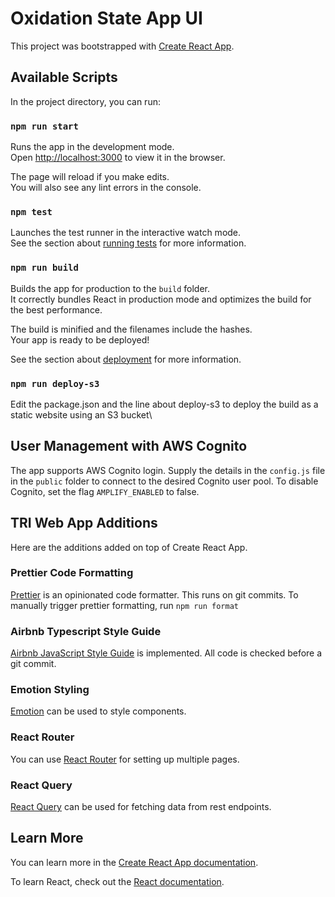 # Oxidation State App UI

This project was bootstrapped with [Create React App](https://github.com/facebook/create-react-app).

## Available Scripts

In the project directory, you can run:

### `npm run start`

Runs the app in the development mode.\
Open [http://localhost:3000](http://localhost:3000) to view it in the browser.

The page will reload if you make edits.\
You will also see any lint errors in the console.

### `npm test`

Launches the test runner in the interactive watch mode.\
See the section about [running tests](https://facebook.github.io/create-react-app/docs/running-tests) for more information.

### `npm run build`

Builds the app for production to the `build` folder.\
It correctly bundles React in production mode and optimizes the build for the best performance.

The build is minified and the filenames include the hashes.\
Your app is ready to be deployed!

See the section about [deployment](https://facebook.github.io/create-react-app/docs/deployment) for more information.

### `npm run deploy-s3`

Edit the package.json and the line about deploy-s3 to deploy the build as a static website using an S3 bucket\

## User Management with AWS Cognito

The app supports AWS Cognito login. Supply the details in the `config.js` file in the `public` folder to connect to the desired Cognito user pool.
To disable Cognito, set the flag `AMPLIFY_ENABLED` to false.

## TRI Web App Additions

Here are the additions added on top of Create React App.

### Prettier Code Formatting

[Prettier](https://prettier.io/) is an opinionated code formatter. This runs on git commits.
To manually trigger prettier formatting, run `npm run format`

### Airbnb Typescript Style Guide

[Airbnb JavaScript Style Guide](https://github.com/airbnb/javascript) is implemented. All code is checked before a git commit.

### Emotion Styling

[Emotion](https://emotion.sh/docs/introduction) can be used to style components.

### React Router

You can use [React Router](https://reactrouter.com/web/guides/quick-start) for setting up multiple pages.

### React Query

[React Query](https://react-query.tanstack.com/) can be used for fetching data from rest endpoints.

## Learn More

You can learn more in the [Create React App documentation](https://facebook.github.io/create-react-app/docs/getting-started).

To learn React, check out the [React documentation](https://reactjs.org/).
